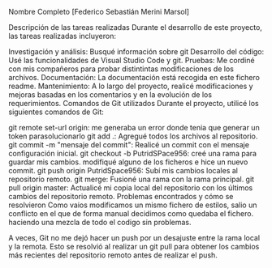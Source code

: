Nombre Completo
[Federico Sebastián Merini Marsol]

Descripción de las tareas realizadas
Durante el desarrollo de este proyecto, las tareas realizadas incluyeron:

Investigación y análisis: Busqué información sobre git
Desarrollo del código: Usé las funcionalidades de Visual Studio Code y git.
Pruebas: Me cordiné con mis compañeros para probar distintintas modificaciones de los archivos.
Documentación: La documentación está recogida en este fichero readme.
Mantenimiento: A lo largo del proyecto, realicé modificaciones y mejoras basadas en los comentarios y en la evolución de los requerimientos.
Comandos de Git utilizados
Durante el proyecto, utilicé los siguientes comandos de Git:

git remote set-url origin: me generaba un error donde tenia que generar un token parasolucionarlo
git add .: Agregué todos los archivos al repositorio.
git commit -m "mensaje del commit": Realicé un commit con el mensaje configuración inicial.
git checkout -b PutridSPace956: creé una rama para guardar mis cambios.
modifiqué alguno de los ficheros e hice un nuevo commit.
git push origin PutridSpace956: Subí mis cambios locales al repositorio remoto.
git merge: Fusioné una rama con la rama principal.
git pull origin master: Actualicé mi copia local del repositorio con los últimos cambios del repositorio remoto.
Problemas encontrados y cómo se resolvieron
Como vaios modificamos un mismo fichero de estilos, salio un conflicto en el que de forma manual decidimos como quedaba el fichero. haciendo una mezcla de todo el codigo sin problemas.

A veces, Git no me dejó hacer un push por un desajuste entre la rama local y la remota. Esto se resolvió al realizar un git pull para obtener los cambios más recientes del repositorio remoto antes de realizar el push.
